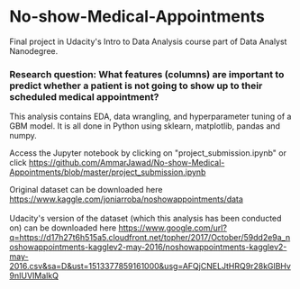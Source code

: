 # No-show-Medical-Appointments
Final project in Udacity's Intro to Data Analysis course part of Data Analyst Nanodegree.
### Research question: What features (columns) are important to predict whether a patient is not going to show up to their scheduled medical appointment?

This analysis contains EDA, data wrangling, and hyperparameter tuning of a GBM model. It is all done in Python using sklearn, matplotlib, pandas and numpy.

Access the Jupyter notebook by clicking on "project_submission.ipynb" or click https://github.com/AmmarJawad/No-show-Medical-Appointments/blob/master/project_submission.ipynb

Original dataset can be downloaded here https://www.kaggle.com/joniarroba/noshowappointments/data
<br><br>Udacity's version of the dataset (which this analysis has been conducted on) can be downloaded here https://www.google.com/url?q=https://d17h27t6h515a5.cloudfront.net/topher/2017/October/59dd2e9a_noshowappointments-kagglev2-may-2016/noshowappointments-kagglev2-may-2016.csv&sa=D&ust=1513377859161000&usg=AFQjCNELJtHRQ9r28kGlBHv9nIUVIMalkQ
